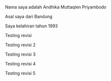 Nama saya adalah Andhika Muttaqien Priyambodo

Asal saya dari Bandung

Saya kelahiran tahun 1993

Testing revisi

Testing revisi 2

Testing revisi 3

Testing revisi 4

Testing revisi 5

